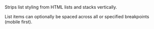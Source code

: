 Strips list styling from HTML lists and stacks vertically.

List items can optionally be spaced across all or specified breakpoints (mobile first).